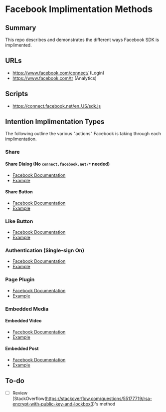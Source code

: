# Facebook Implimentation Methods

## Summary

This repo describes and demonstrates the different ways Facebook SDK is implimented.

## URLs

+ https://www.facebook.com/connect/ (Login)
+ https://www.facebook.com/tr (Analytics)

## Scripts

+ https://connect.facebook.net/en_US/sdk.js

## Intention Implimentation Types

The following outline the various "actions" Facebook is taking through each implimentation.

### Share

#### Share Dialog (No `connect.facebook.net/*`  needed)

+ [Facebook Documentation](https://developers.facebook.com/docs/sharing/reference/share-dialog)
+ [Example](/facebook-implementation-examples/examples/share-dialog)

#### Share Button

+ [Facebook Documentation](https://developers.facebook.com/docs/plugins/share-button)
+ [Example](/facebook-implementation-examples/examples/share-button)

### Like Button

+ [Facebook Documentation](https://developers.facebook.com/docs/plugins/like-button)
+ [Example](/facebook-implementation-examples/examples/like-button)

### Authentication (Single-sign On)

+ [Facebook Documentation](https://developers.facebook.com/docs/facebook-login/)
+ [Example](/facebook-implementation-examples/examples/login)

### Page Plugin

+ [Facebook Documentation](https://developers.facebook.com/docs/plugins/page-plugin/)
+ [Example](/facebook-implementation-examples/examples/page-plugin)

### Embedded Media

#### Embedded Video

+ [Facebook Documentation](https://developers.facebook.com/docs/plugins/embedded-video-player/)
+ [Example](/facebook-implementation-examples/examples/embedded-video)

#### Embedded Post

+ [Facebook Documentation](https://developers.facebook.com/docs/plugins/embedded-posts)
+ [Example](/facebook-implementation-examples/examples/embedded-video)

<!-- #### Post

### Advertising

### Research/Survey -->

## To-do

- [ ] Review [StackOverflow(https://stackoverflow.com/questions/55177719/rsa-encrypt-with-public-key-and-lockbox3)'s method
